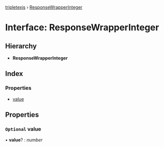 [tripletexjs](../README.md) › [ResponseWrapperInteger](responsewrapperinteger.md)

# Interface: ResponseWrapperInteger

## Hierarchy

* **ResponseWrapperInteger**

## Index

### Properties

* [value](responsewrapperinteger.md#optional-value)

## Properties

### `Optional` value

• **value**? : *number*
